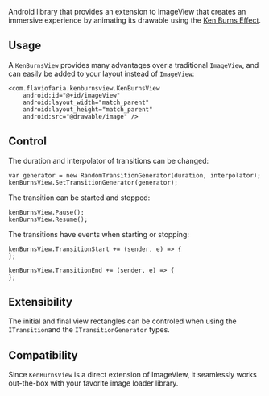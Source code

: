 
Android library that provides an extension to ImageView that creates an immersive 
experience by animating its drawable using the [Ken Burns Effect][1].

## Usage

A `KenBurnsView` provides many advantages over a traditional `ImageView`, and can easily 
be added to your layout instead of `ImageView`:

    <com.flaviofaria.kenburnsview.KenBurnsView
        android:id="@+id/imageView"
        android:layout_width="match_parent"
        android:layout_height="match_parent"
        android:src="@drawable/image" />

## Control  
   
The duration and interpolator of transitions can be changed:

    var generator = new RandomTransitionGenerator(duration, interpolator);
    kenBurnsView.SetTransitionGenerator(generator);
    
The transition can be started and stopped:

    kenBurnsView.Pause();
    kenBurnsView.Resume();

The transitions have events when starting or stopping:

    kenBurnsView.TransitionStart += (sender, e) => {
    };

    kenBurnsView.TransitionEnd += (sender, e) => {
    };

 ## Extensibility
 
The initial and final view rectangles can be controled when using the `ITransition`and 
the `ITransitionGenerator` types. 

## Compatibility

Since `KenBurnsView` is a direct extension of ImageView, it seamlessly works 
out-the-box with your favorite image loader library.

[1]: http://en.wikipedia.org/wiki/Ken_Burns_effect